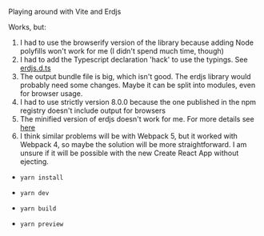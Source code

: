 Playing around with Vite and Erdjs

Works, but:

1. I had to use the browserify version of the library because adding Node polyfills won't work for me (I didn't spend much time, though)
2. I had to add the Typescript declaration 'hack' to use the typings. See [erdjs.d.ts](https://github.com/juliancwirko/vite-erdjs-test/blob/main/src/erdjs.d.ts)
3. The output bundle file is big, which isn't good. The erdjs library would probably need some changes. Maybe it can be split into modules, even for browser usage.
4. I had to use strictly version 8.0.0 because the one published in the npm registry doesn't include output for browsers
5. The minified version of erdjs doesn't work for me. For more details see [here](https://github.com/ElrondNetwork/elrond-sdk-erdjs/pull/95)
6. I think similar problems will be with Webpack 5, but it worked with Webpack 4, so maybe the solution will be more straightforward. I am unsure if it will be possible with the new Create React App without ejecting.

- `yarn install`
- `yarn dev`

- `yarn build`
- `yarn preview`

